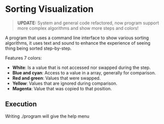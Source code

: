 # Sorting Visualization

> **UPDATE:** System and general code refactored, now program support more complex algorithms and show more steps and colors!

A program that uses a command line interface to show various sorting algorithms, it uses text and sound to enhance the experience of seeing thing being sorted step-by-step.

Features 7 colors:

- **White**: Is a value that is not accessed nor swapped during the step.
- **Blue and cyan**: Access to a value in a array, generally for comparison.
- **Red and green**: Values that were swapped.
- **Yellow**: Values that are ignored during comparison.
- **Magenta**: Value that was copied to that position.

## Execution

Writing ./program will give the help menu

